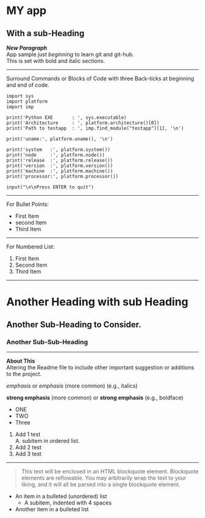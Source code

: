 # MY app

With a sub-Heading
---

***New Paragraph***  
App sample just *beginning* to learn git and git-hub.  
This is set with bold and italic sections.

---

Surround Commands or Blocks of Code with three Back-ticks at beginning and end of code.

```
import sys
import platform
import imp

print('Python EXE       : ', sys.executable)
print('Architecture     : ', platform.architecture()[0])
print('Path to testapp  : ', imp.find_module("testapp")[1], '\n')

print('uname:', platform.uname(), '\n')

print('system   :', platform.system())
print('node     :', platform.node())
print('release  :', platform.release())
print('version  :', platform.version())
print('machine  :', platform.machine())
print('processor:', platform.processor())

input("\n\nPress ENTER to quit")
```

---

For Bullet Points:

* First Item
* second Item
* Third Item

---

For Numbered List:

1. First Item
2. Second Item
3. Third Item

---

# Another Heading with sub Heading

Another Sub-Heading to Consider.
---

### Another Sub-Sub-Heading
---

**About This**  
Altering the Readme file to include other important suggestion or additions  
to the project.

*emphasis* or _emphasis_ (more common)  (e.g., italics)  

**strong emphasis** (more common) or __strong emphasis__ (e.g., boldface)

* ONE
* TWO
* Three


1. Add 1 test  
    A. subitem in ordered list.
2. Add 2 test
3. Add 3 test
---

<blockquote><p>This text will be enclosed in an HTML blockquote element. Blockquote
elements are reflowable. You may arbitrarily wrap the text to your liking, and it will all
be parsed into a single blockquote element.</p></blockquote>

* An item in a bulleted (unordered) list
    * A subitem, indented with 4 spaces
* Another item in a bulleted list
